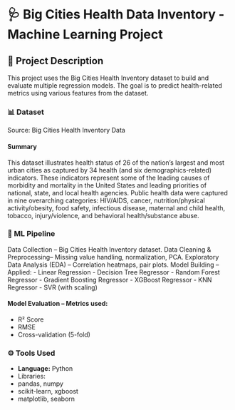 # 🩺 Big Cities Health Data Inventory - Machine Learning Project

## 📌 Project Description
This project uses the Big Cities Health Inventory dataset to build and evaluate multiple regression models. The goal is to predict health-related metrics using various features from the dataset.

### 📊 Dataset
Source: Big Cities Health Inventory Data
#### Summary
This dataset illustrates health status of 26 of the nation’s largest and most urban cities as captured by 34 health (and six demographics-related) indicators. These indicators represent some of the leading causes of morbidity and mortality in the United States and leading priorities of national, state, and local health agencies. Public health data were captured in nine overarching categories: HIV/AIDS, cancer, nutrition/physical activity/obesity, food safety, infectious disease, maternal and child health, tobacco, injury/violence, and behavioral health/substance abuse.

### 🔄 ML Pipeline

 Data Collection – Big Cities Health Inventory dataset.
 Data Cleaning & Preprocessing– Missing value handling, normalization, PCA.
 Exploratory Data Analysis (EDA) – Correlation heatmaps, pair plots.
 Model Building – Applied:
    - Linear Regression
    - Decision Tree Regressor
    - Random Forest Regressor
    - Gradient Boosting Regressor
    - XGBoost Regressor
    - KNN Regressor
    - SVR (with scaling)

#### Model Evaluation – Metrics used:
  - R² Score
   - RMSE
   - Cross-validation (5-fold)

### ⚙️ Tools Used

- **Language:** Python
- Libraries:
- pandas, numpy
- scikit-learn, xgboost
- matplotlib, seaborn
